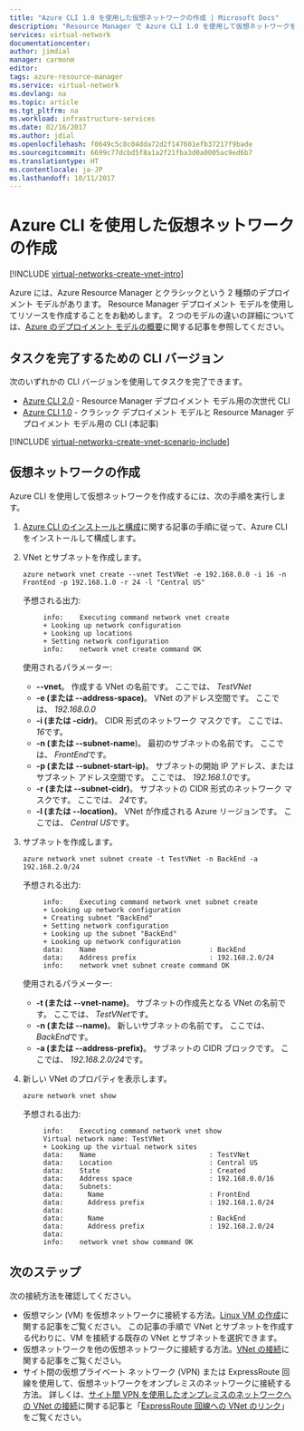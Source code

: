 ```yaml
---
title: "Azure CLI 1.0 を使用した仮想ネットワークの作成 | Microsoft Docs"
description: "Resource Manager で Azure CLI 1.0 を使用して仮想ネットワークを作成する方法を説明します。"
services: virtual-network
documentationcenter: 
author: jimdial
manager: carmonm
editor: 
tags: azure-resource-manager
ms.service: virtual-network
ms.devlang: na
ms.topic: article
ms.tgt_pltfrm: na
ms.workload: infrastructure-services
ms.date: 02/16/2017
ms.author: jdial
ms.openlocfilehash: f0649c5c8c04dda72d2f147601efb37217f9bade
ms.sourcegitcommit: 6699c77dcbd5f8a1a2f21fba3d0a0005ac9ed6b7
ms.translationtype: HT
ms.contentlocale: ja-JP
ms.lasthandoff: 10/11/2017
---
```

# <a name="create-a-virtual-network-using-the-azure-cli"></a>Azure CLI を使用した仮想ネットワークの作成

[!INCLUDE [virtual-networks-create-vnet-intro](../../includes/virtual-networks-create-vnet-intro-include.md)]

Azure には、Azure Resource Manager とクラシックという 2 種類のデプロイメント モデルがあります。 Resource Manager デプロイメント モデルを使用してリソースを作成することをお勧めします。 2 つのモデルの違いの詳細については、[Azure のデプロイメント モデルの概要](../azure-resource-manager/resource-manager-deployment-model.md)に関する記事を参照してください。

## <a name="cli-versions-to-complete-the-task"></a>タスクを完了するための CLI バージョン
次のいずれかの CLI バージョンを使用してタスクを完了できます。

- [Azure CLI 2.0](virtual-networks-create-vnet-arm-cli.md) - Resource Manager デプロイメント モデル用の次世代 CLI
- [Azure CLI 1.0](#create-a-virtual-network) - クラシック デプロイメント モデルと Resource Manager デプロイメント モデル用の CLI (本記事)

 
[!INCLUDE [virtual-networks-create-vnet-scenario-include](../../includes/virtual-networks-create-vnet-scenario-include.md)]

## <a name="create-a-virtual-network"></a>仮想ネットワークの作成

Azure CLI を使用して仮想ネットワークを作成するには、次の手順を実行します。

1. [Azure CLI のインストールと構成](../cli-install-nodejs.md)に関する記事の手順に従って、Azure CLI をインストールして構成します。

2. VNet とサブネットを作成します。

    ```azurecli
    azure network vnet create --vnet TestVNet -e 192.168.0.0 -i 16 -n FrontEnd -p 192.168.1.0 -r 24 -l "Central US"
    ```

    予想される出力:
   
            info:    Executing command network vnet create
            + Looking up network configuration
            + Looking up locations
            + Setting network configuration
            info:    network vnet create command OK

    使用されるパラメーター:

   * **--vnet**。 作成する VNet の名前です。 ここでは、 *TestVNet*
   * **-e (または --address-space)**。 VNet のアドレス空間です。 ここでは、 *192.168.0.0*
   * **-i (または -cidr)**。 CIDR 形式のネットワーク マスクです。 ここでは、 *16*です。
   * **-n (または --subnet-name**)。 最初のサブネットの名前です。 ここでは、 *FrontEnd*です。
   * **-p (または --subnet-start-ip)**。 サブネットの開始 IP アドレス、またはサブネット アドレス空間です。 ここでは、 *192.168.1.0*です。
   * **-r (または --subnet-cidr)**。 サブネットの CIDR 形式のネットワーク マスクです。 ここでは、 *24*です。
   * **-l (または --location)**。 VNet が作成される Azure リージョンです。 ここでは、 *Central US*です。

3. サブネットを作成します。

    ```azurecli
    azure network vnet subnet create -t TestVNet -n BackEnd -a 192.168.2.0/24
    ```
   
    予想される出力:

            info:    Executing command network vnet subnet create
            + Looking up network configuration
            + Creating subnet "BackEnd"
            + Setting network configuration
            + Looking up the subnet "BackEnd"
            + Looking up network configuration
            data:    Name                            : BackEnd
            data:    Address prefix                  : 192.168.2.0/24
            info:    network vnet subnet create command OK

    使用されるパラメーター:

   * **-t (または --vnet-name)**。 サブネットの作成先となる VNet の名前です。 ここでは、 *TestVNet*です。
   * **-n (または --name)**。 新しいサブネットの名前です。 ここでは、 *BackEnd*です。
   * **-a (または --address-prefix)**。 サブネットの CIDR ブロックです。 ここでは、 *192.168.2.0/24*です。
   
4. 新しい VNet のプロパティを表示します。

    ```azurecli
    azure network vnet show
    ```
   
    予想される出力:
   
            info:    Executing command network vnet show
            Virtual network name: TestVNet
            + Looking up the virtual network sites
            data:    Name                            : TestVNet
            data:    Location                        : Central US
            data:    State                           : Created
            data:    Address space                   : 192.168.0.0/16
            data:    Subnets:
            data:      Name                          : FrontEnd
            data:      Address prefix                : 192.168.1.0/24
            data:
            data:      Name                          : BackEnd
            data:      Address prefix                : 192.168.2.0/24
            data:
            info:    network vnet show command OK

## <a name="next-steps"></a>次のステップ

次の接続方法を確認してください。

- 仮想マシン (VM) を仮想ネットワークに接続する方法。[Linux VM の作成](../virtual-machines/linux/quick-create-cli.md)に関する記事をご覧ください。 この記事の手順で VNet とサブネットを作成する代わりに、VM を接続する既存の VNet とサブネットを選択できます。
- 仮想ネットワークを他の仮想ネットワークに接続する方法。[VNet の接続](../vpn-gateway/vpn-gateway-howto-vnet-vnet-resource-manager-portal.md)に関する記事をご覧ください。
- サイト間の仮想プライベート ネットワーク (VPN) または ExpressRoute 回線を使用して、仮想ネットワークをオンプレミスのネットワークに接続する方法。 詳しくは、[サイト間 VPN を使用したオンプレミスのネットワークへの VNet の接続](../vpn-gateway/vpn-gateway-howto-multi-site-to-site-resource-manager-portal.md)に関する記事と「[ExpressRoute 回線への VNet のリンク](../expressroute/expressroute-howto-linkvnet-portal-resource-manager.md)」をご覧ください。